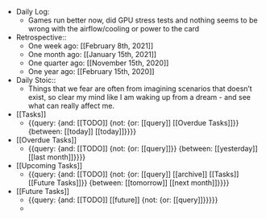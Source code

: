 - Daily Log:
    - Games run better now, did GPU stress tests and nothing seems to be wrong with the airflow/cooling or power to the card
- Retrospective::
    - One week ago: [[February 8th, 2021]]
    - One month ago: [[January 15th, 2021]]
    - One quarter ago: [[November 15th, 2020]]
    - One year ago: [[February 15th, 2020]]
- Daily Stoic::
    - Things that we fear are often from imagining scenarios that doesn’t exist, so clear my mind like I am waking up from a dream - and see what can really affect me.
- [[Tasks]]
    - {{query: {and: [[TODO]] {not: {or: [[query]] [[Overdue Tasks]]}} {between: [[today]] [[today]]}}}}
- [[Overdue Tasks]]
    - {{query: {and: [[TODO]] {not: {or: [[query]]}} {between: [[yesterday]] [[last month]]}}}}
- [[Upcoming Tasks]]
    - {{query: {and: [[TODO]] {not: {or: [[query]] [[archive]] [[Tasks]] [[Future Tasks]]}} {between: [[tomorrow]] [[next month]]}}}}
- [[Future Tasks]]
    - {{query: {and: [[TODO]] [[future]] {not: {or: [[query]]}}}}}
    - 
